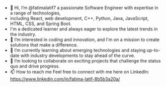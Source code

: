 - 👋 Hi, I’m @fatimalatif7 a passionate Software Engineer with expertise in a range of technologies,
- including React, web development, C++, Python, Java, JavaScript, HTML, CSS, and Spring Boot.
- I'm a dedicated learner and always eager to explore the latest trends in the industry.
- 👀 I’m interested in coding and innovation, and I'm on a mission to create solutions that make a difference.
- 🌱 I’m currently learning about emerging technologies and staying up-to-date with industry developments to stay ahead of the curve.
- 💞️ I’m looking to collaborate on exciting projects that challenge the status quo and drive progress.
- 📫 How to reach me Feel free to connect with me here on LinkedIn: https://www.linkedin.com/in/fatima-latif-8b5b3a20a/

<!---
fatimalatif7/fatimalatif7 is a ✨ special ✨ repository because its `README.md` (this file) appears on your GitHub profile.
You can click the Preview link to take a look at your changes.
--->
